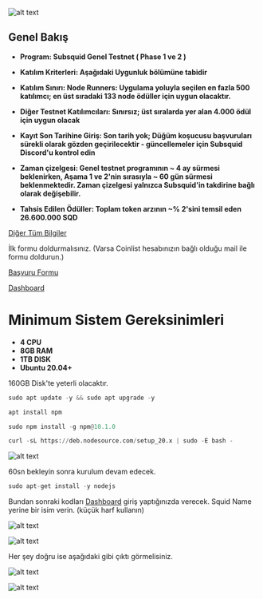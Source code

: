 ![alt text](https://i.hizliresim.com/bw0rh5z.png)


## Genel Bakış

- **Program: Subsquid Genel Testnet ( Phase 1 ve 2 )** 
- **Katılım Kriterleri: Aşağıdaki Uygunluk bölümüne tabidir** 
- **Katılım Sınırı: Node Runners: Uygulama yoluyla seçilen en fazla 500 katılımcı; en üst sıradaki 133 node ödüller için uygun olacaktır.** 

- **Diğer Testnet Katılımcıları: Sınırsız; üst sıralarda yer alan 4.000 ödül için uygun olacak** 
- **Kayıt Son Tarihine Giriş:	Son tarih yok; Düğüm koşucusu başvuruları sürekli olarak gözden geçirilecektir - güncellemeler için Subsquid Discord'u kontrol edin** 
- **Zaman çizelgesi:	Genel testnet programının ~ 4 ay sürmesi beklenirken, Aşama 1 ve 2'nin sırasıyla ~ 60 gün sürmesi beklenmektedir. Zaman çizelgesi yalnızca Subsquid'in takdirine bağlı olarak değişebilir.** 
- **Tahsis Edilen Ödüller: 	Toplam token arzının ~% 2'sini temsil eden 26.600.000 SQD**



<a href="https://coinlist.co/subsquid-testnet">Diğer Tüm Bilgiler</a>

İlk formu doldurmalısınız. (Varsa Coinlist hesabınızın bağlı olduğu mail ile formu doldurun.)

<a href="https://subsquid.deform.cc/testnetnodeapplication/">Başvuru Formu</a>

<a href="https://app.subsquid.io/squids/">Dashboard</a>


# Minimum Sistem Gereksinimleri

- **4 CPU**
- **8GB RAM**
- **1TB DISK**
- **Ubuntu 20.04+**

160GB Disk'te yeterli olacaktır.

```python
sudo apt update -y && sudo apt upgrade -y
```

```python
apt install npm
```

```python
sudo npm install -g npm@10.1.0
```

```python
curl -sL https://deb.nodesource.com/setup_20.x | sudo -E bash -
```

![alt text](https://i.hizliresim.com/6mn2dae.png)

60sn bekleyin sonra kurulum devam edecek.

```python
sudo apt-get install -y nodejs
```

Bundan sonraki kodları <a href="https://app.subsquid.io/squids/">Dashboard</a> giriş yaptığınızda verecek. Squid Name yerine bir isim verin. (küçük harf kullanın)

![alt text](https://i.hizliresim.com/9p6sbk5.png)


![alt text](https://i.hizliresim.com/j6g9jf5.png)


Her şey doğru ise aşağıdaki gibi çıktı görmelisiniz.


![alt text](https://i.hizliresim.com/b7u72s2.png)

![alt text](https://i.hizliresim.com/qgfokeg.png)





